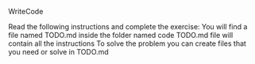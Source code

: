 WriteCode

Read the following instructions and complete the exercise:
You will find a file named TODO.md inside the folder named code
TODO.md file will contain all the instructions
To solve the problem you can create files that you need or solve in TODO.md